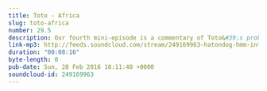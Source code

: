 ```yaml
---
title: Toto - Africa
slug: toto-africa
number: 29.5
description: Our fourth mini-episode is a commentary of Toto&#39;s problematic video for the world music/rock fusion hit &quot;Africa&quot;. We try follow the impenetrable plot which seems to involve the borrowers, &quot;natives&quot; and fire.
link-mp3: http://feeds.soundcloud.com/stream/249169963-hatondog-hmm-interesting-choice-ep295-toto-africa.mp3
duration: "00:08:16"
byte-length: 0
pub-date: Sun, 28 Feb 2016 18:11:40 +0000
soundcloud-id: 249169963
---
```

